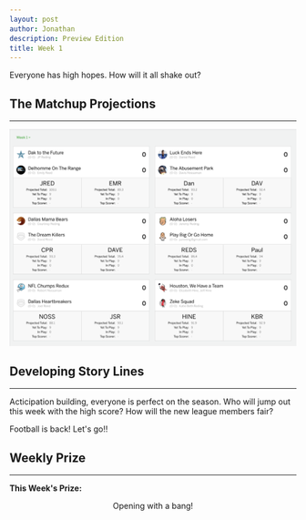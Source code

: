 ```yaml
---
layout: post
author: Jonathan
description: Preview Edition
title: Week 1
---
```

Everyone has high hopes. How will it all shake out?

## The Matchup Projections
---
<img class="center" src="/assets/projections/wp1.png" alt="week 1 preview">

## Developing Story Lines
---

Acticipation building, everyone is perfect on the season. Who will jump out this week with the high score? How will the new league members fair? 

Football is back! Let's go!! 

## Weekly Prize
---
**This Week's Prize:**
<p class="callout" align="center">Opening with a bang!</p>
